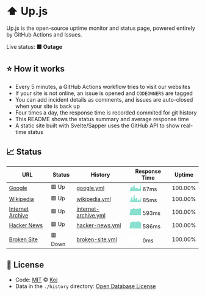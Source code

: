 # ⬆️ Up.js

Up.js is the open-source uptime monitor and status page, powered entirely by GitHub Actions and Issues.

Live status: <!--live status--> **🟥 Outage**

## ⭐ How it works

- Every 5 minutes, a GitHub Actions workflow tries to visit our websites
- If your site is not online, an issue is opened and `CODEOWNERS` are tagged
- You can add incident details as comments, and issues are auto-closed when your site is back up
- Four times a day, the response time is recorded commited for git history
- This README shows the status summary and average response time
- A static site built with Svelte/Sapper uses the GitHub API to show real-time status

## 📈 Status

<!--start: status pages-->

| URL | Status | History | Response Time | Uptime |
| --- | ------ | ------- | ------------- | ------ |
| [Google](https://www.google.com) | 🟩 Up | [google.yml](https://github.com/koj-co/up.js/commits/master/history/google.yml) | <img alt="Response time graph" src="./graphs/google.png" height="20"> 67ms | 100.00%
| [Wikipedia](https://en.wikipedia.org) | 🟩 Up | [wikipedia.yml](https://github.com/koj-co/up.js/commits/master/history/wikipedia.yml) | <img alt="Response time graph" src="./graphs/wikipedia.png" height="20"> 85ms | 100.00%
| [Internet Archive](https://archive.org) | 🟩 Up | [internet-archive.yml](https://github.com/koj-co/up.js/commits/master/history/internet-archive.yml) | <img alt="Response time graph" src="./graphs/internet-archive.png" height="20"> 593ms | 100.00%
| [Hacker News](https://news.ycombinator.com) | 🟩 Up | [hacker-news.yml](https://github.com/koj-co/up.js/commits/master/history/hacker-news.yml) | <img alt="Response time graph" src="./graphs/hacker-news.png" height="20"> 586ms | 100.00%
| [Broken Site](https://thissitedoesnotexist.com) | 🟥 Down | [broken-site.yml](https://github.com/koj-co/up.js/commits/master/history/broken-site.yml) | <img alt="Response time graph" src="./graphs/broken-site.png" height="20"> 0ms | 100.00%

<!--end: status pages-->

## 📄 License

- Code: [MIT](./LICENSE) © [Koj](https://koj.co)
- Data in the `./history` directory: [Open Database License](https://opendatacommons.org/licenses/odbl/1-0/)
